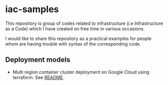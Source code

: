 # iac-samples

This repository is group of codes related to infrastructure (i.e Infrastructure as a Code) 
which I have created on free time in various occasions.

I would like to share this repository as a practical examples 
for people whom are having trouble with syntax of the corresponding code.

## Deployment models

* Multi region container cluster deployment on Google Cloud using terraform. See [README](terraform/google_cloud/multi_region_private_container_clusters/README.md).
